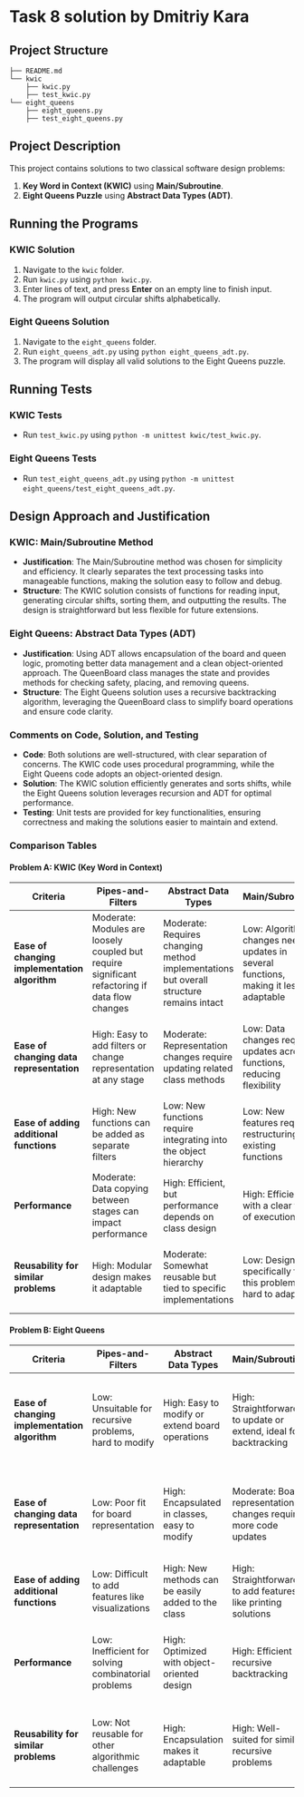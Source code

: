 # Task 8 solution by Dmitriy Kara

## Project Structure

```
├── README.md
└── kwic
    ├── kwic.py
    ├── test_kwic.py
└── eight_queens
    ├── eight_queens.py
    ├── test_eight_queens.py
```

## Project Description
This project contains solutions to two classical software design problems:
1. **Key Word in Context (KWIC)** using **Main/Subroutine**.
2. **Eight Queens Puzzle** using **Abstract Data Types (ADT)**.

## Running the Programs
### KWIC Solution
1. Navigate to the `kwic` folder.
2. Run `kwic.py` using `python kwic.py`.
3. Enter lines of text, and press **Enter** on an empty line to finish input.
4. The program will output circular shifts alphabetically.

### Eight Queens Solution
1. Navigate to the `eight_queens` folder.
2. Run `eight_queens_adt.py` using `python eight_queens_adt.py`.
3. The program will display all valid solutions to the Eight Queens puzzle.

## Running Tests
### KWIC Tests
- Run `test_kwic.py` using `python -m unittest kwic/test_kwic.py`.

### Eight Queens Tests
- Run `test_eight_queens_adt.py` using `python -m unittest eight_queens/test_eight_queens_adt.py`.

## Design Approach and Justification
### KWIC: Main/Subroutine Method
- **Justification**: The Main/Subroutine method was chosen for simplicity and efficiency. It clearly separates the text processing tasks into manageable functions, making the solution easy to follow and debug.
- **Structure**: The KWIC solution consists of functions for reading input, generating circular shifts, sorting them, and outputting the results. The design is straightforward but less flexible for future extensions.

### Eight Queens: Abstract Data Types (ADT)
- **Justification**: Using ADT allows encapsulation of the board and queen logic, promoting better data management and a clean object-oriented approach. The QueenBoard class manages the state and provides methods for checking safety, placing, and removing queens.
- **Structure**: The Eight Queens solution uses a recursive backtracking algorithm, leveraging the QueenBoard class to simplify board operations and ensure code clarity.

### Comments on Code, Solution, and Testing
- **Code**: Both solutions are well-structured, with clear separation of concerns. The KWIC code uses procedural programming, while the Eight Queens code adopts an object-oriented design.
- **Solution**: The KWIC solution efficiently generates and sorts shifts, while the Eight Queens solution leverages recursion and ADT for optimal performance.
- **Testing**: Unit tests are provided for key functionalities, ensuring correctness and making the solutions easier to maintain and extend.

### Comparison Tables

#### Problem A: KWIC (Key Word in Context)

| **Criteria**                                | **Pipes-and-Filters**        | **Abstract Data Types**     | **Main/Subroutine**        | **Implicit Invocation**   |
|---------------------------------------------|------------------------------|-----------------------------|----------------------------|---------------------------|
| **Ease of changing implementation algorithm** | Moderate: Modules are loosely coupled but require significant refactoring if data flow changes | Moderate: Requires changing method implementations but overall structure remains intact | Low: Algorithm changes need updates in several functions, making it less adaptable | High: Event handlers can be added or modified with minimal effort |
| **Ease of changing data representation**      | High: Easy to add filters or change representation at any stage | Moderate: Representation changes require updating related class methods | Low: Data changes require updates across functions, reducing flexibility | High: Data changes easily handled by updating event listeners |
| **Ease of adding additional functions**       | High: New functions can be added as separate filters | Low: New functions require integrating into the object hierarchy | Low: New features require restructuring existing functions | High: New event handlers can be added easily |
| **Performance**                               | Moderate: Data copying between stages can impact performance | High: Efficient, but performance depends on class design | High: Efficient with a clear flow of execution | Moderate: Potential overhead from event-driven mechanisms |
| **Reusability for similar problems**          | High: Modular design makes it adaptable | Moderate: Somewhat reusable but tied to specific implementations | Low: Designed specifically for this problem, hard to adapt | High: Easily reusable by modifying event triggers and listeners |

#### Problem B: Eight Queens

| **Criteria**                                | **Pipes-and-Filters**        | **Abstract Data Types**     | **Main/Subroutine**        | **Implicit Invocation**   |
|---------------------------------------------|------------------------------|-----------------------------|----------------------------|---------------------------|
| **Ease of changing implementation algorithm** | Low: Unsuitable for recursive problems, hard to modify | High: Easy to modify or extend board operations | High: Straightforward to update or extend, ideal for backtracking | Moderate: Requires updating event handlers, which can be manageable |
| **Ease of changing data representation**      | Low: Poor fit for board representation | High: Encapsulated in classes, easy to modify | Moderate: Board representation changes require more code updates | Low: Limited flexibility, event-driven mechanisms aren't ideal for this problem |
| **Ease of adding additional functions**       | Low: Difficult to add features like visualizations | High: New methods can be easily added to the class | High: Straightforward to add features like printing solutions | Moderate: Possible but may add complexity |
| **Performance**                               | Low: Inefficient for solving combinatorial problems | High: Optimized with object-oriented design | High: Efficient recursive backtracking | Moderate: Event-driven execution introduces some overhead |
| **Reusability for similar problems**          | Low: Not reusable for other algorithmic challenges | High: Encapsulation makes it adaptable | High: Well-suited for similar recursive problems | Moderate: Limited reusability in a non-event-driven context |
